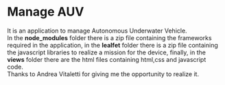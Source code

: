 # Manage AUV
It is an application to manage Autonomous Underwater Vehicle.<br />
In the **node_modules** folder there is a zip file containing the frameworks required in the application, in the **lealfet** folder there is a zip file containing the javascript libraries to realize a mission for the device, finally, in the **views** folder there are the html files containing html,css and javascript code.<br />
Thanks to Andrea Vitaletti for giving me the opportunity to realize it.
